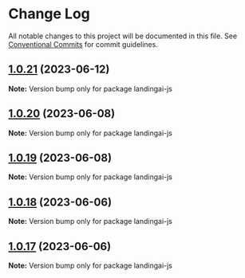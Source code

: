 # Change Log

All notable changes to this project will be documented in this file.
See [Conventional Commits](https://conventionalcommits.org) for commit guidelines.

## [1.0.21](https://github.com/landing-ai/landingai-js/compare/v1.0.20...v1.0.21) (2023-06-12)

**Note:** Version bump only for package landingai-js





## [1.0.20](https://github.com/landing-ai/landingai-js/compare/v1.0.19...v1.0.20) (2023-06-08)

**Note:** Version bump only for package landingai-js





## [1.0.19](https://github.com/landing-ai/landingai-js/compare/v1.0.18...v1.0.19) (2023-06-08)

**Note:** Version bump only for package landingai-js





## [1.0.18](https://github.com/landing-ai/landingai-js/compare/v1.0.17...v1.0.18) (2023-06-06)

**Note:** Version bump only for package landingai-js





## [1.0.17](https://github.com/landing-ai/landingai-js/compare/v1.0.16...v1.0.17) (2023-06-06)

**Note:** Version bump only for package landingai-js
